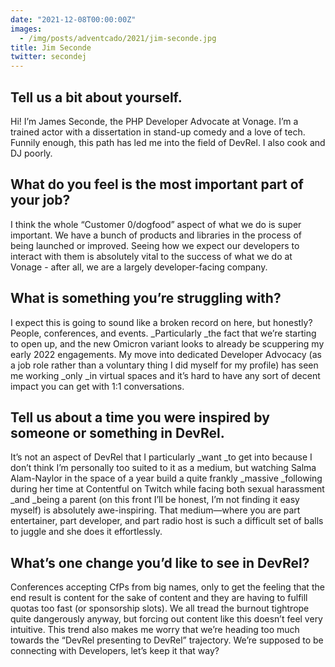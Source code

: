 ```yaml
---
date: "2021-12-08T00:00:00Z"
images:
  - /img/posts/adventcado/2021/jim-seconde.jpg
title: Jim Seconde
twitter: secondej
---
```


## Tell us a bit about yourself.

Hi! I’m James Seconde, the PHP Developer Advocate at Vonage. I’m a trained actor with a dissertation in stand-up comedy and a love of tech. Funnily enough, this path has led me into the field of DevRel. I also cook and DJ poorly.


## What do you feel is the most important part of your job?

I think the whole “Customer 0/dogfood” aspect of what we do is super important. We have a bunch of products and libraries in the process of being launched or improved. Seeing how we expect our developers to interact with them is absolutely vital to the success of what we do at Vonage - after all, we are a largely developer-facing company.


## What is something you’re struggling with?

I expect this is going to sound like a broken record on here, but honestly? People, conferences, and events. _Particularly _the fact that we’re starting to open up, and the new Omicron variant looks to already be scuppering my early 2022 engagements. My move into dedicated Developer Advocacy (as a job role rather than a voluntary thing I did myself for my profile) has seen me working _only _in virtual spaces and it’s hard to have any sort of decent impact you can get with 1:1 conversations.


## Tell us about a time you were inspired by someone or something in DevRel.

It’s not an aspect of DevRel that I particularly _want _to get into because I don’t think I’m personally too suited to it as a medium, but watching Salma Alam-Naylor in the space of a year build a quite frankly _massive _following during her time at Contentful on Twitch while facing both sexual harassment _and _being a parent (on this front I’ll be honest, I’m not finding it easy myself) is absolutely awe-inspiring. That medium—where you are part entertainer, part developer, and part radio host is such a difficult set of balls to juggle and she does it effortlessly.


## What’s one change you’d like to see in DevRel?

Conferences accepting CfPs from big names, only to get the feeling that the end result is content for the sake of content and they are having to fulfill quotas too fast (or sponsorship slots). We all tread the burnout tightrope quite dangerously anyway, but forcing out content like this doesn’t feel very intuitive. This trend also makes me worry that we’re heading too much towards the “DevRel presenting to DevRel” trajectory. We’re supposed to be connecting with Developers, let’s keep it that way?
